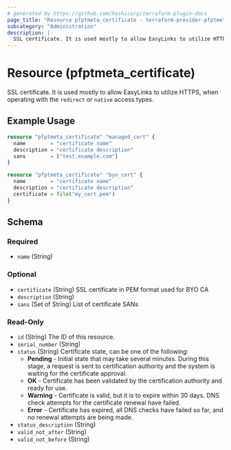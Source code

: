 ```yaml
---
# generated by https://github.com/hashicorp/terraform-plugin-docs
page_title: "Resource pfptmeta_certificate - terraform-provider-pfptmeta"
subcategory: "Administration"
description: |-
  SSL certificate. It is used mostly to allow EasyLinks to utilize HTTPS, when operating with the redirect or native access types.
---
```


# Resource (pfptmeta_certificate)

SSL certificate. It is used mostly to allow EasyLinks to utilize HTTPS, when operating with the `redirect` or `native` access types.

## Example Usage

```terraform
resource "pfptmeta_certificate" "managed_cert" {
  name        = "certificate name"
  description = "certificate description"
  sans        = ["test.example.com"]
}

resource "pfptmeta_certificate" "byo_cert" {
  name        = "certificate name"
  description = "certificate description"
  certificate = file("my_cert.pem")
}
```

<!-- schema generated by tfplugindocs -->
## Schema

### Required

- `name` (String)

### Optional

- `certificate` (String) SSL certificate in PEM format used for BYO CA
- `description` (String)
- `sans` (Set of String) List of certificate SANs

### Read-Only

- `id` (String) The ID of this resource.
- `serial_number` (String)
- `status` (String) Certificate state, can be one of the following:
	- **Pending** - Initial state that may take several minutes. During this stage, a request is sent to certification authority and the system is waiting for the certificate approval.
	- **OK** - Certificate has been validated by the certification authority and ready for use.
	- **Warning** - Certificate is valid, but it is to expire within 30 days. DNS check attempts for the certificate renewal have failed.
	- **Error** - Certificate has expired, all DNS checks have failed so far, and no renewal attempts are being made.
- `status_description` (String)
- `valid_not_after` (String)
- `valid_not_before` (String)
